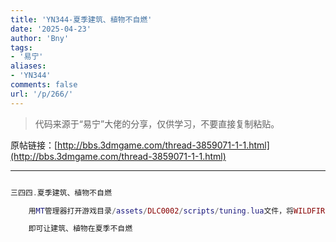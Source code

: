 ```yaml
---
title: 'YN344-夏季建筑、植物不自燃'
date: '2025-04-23'
author: 'Bny'
tags:
- '易宁'
aliases:
- 'YN344'
comments: false
url: '/p/266/'
---
```


> 代码来源于“易宁”大佬的分享，仅供学习，不要直接复制粘贴。

原帖链接：[http://bbs.3dmgame.com/thread-3859071-1-1.html](http://bbs.3dmgame.com/thread-3859071-1-1.html)

---

```lua  

三四四.夏季建筑、植物不自燃

	用MT管理器打开游戏目录/assets/DLC0002/scripts/tuning.lua文件，将WILDFIRE_THRESHOLD = 80,替换为WILDFIRE_THRESHOLD = 800,

	即可让建筑、植物在夏季不自燃

```  


